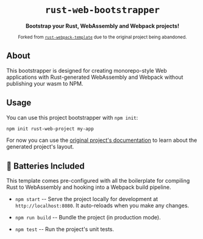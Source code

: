 <div align="center">

  <h1><code>rust-web-bootstrapper</code></h1>

<strong>Bootstrap your Rust, WebAssembly and Webpack projects!</strong>

<sub>Forked from <a href="https://github.com/rustwasm/rust-webpack-template"><code>rust-webpack-template</code></a> due to the original project being abandoned.</sub>

</div>

## About

This bootstrapper is designed for creating monorepo-style Web applications with
Rust-generated WebAssembly and Webpack without publishing your wasm to NPM.

## Usage

You can use this project bootstrapper with `npm init`:

```sh
npm init rust-web-project my-app
```

For now you can use the [original project's documentation]([https://rustwasm.github.io/docs/wasm-pack/tutorials/hybrid-applications-with-webpack/index.html]) to learn about the generated project's layout.

## 🔋 Batteries Included

This template comes pre-configured with all the boilerplate for compiling Rust
to WebAssembly and hooking into a Webpack build pipeline.

- `npm start` -- Serve the project locally for development at
  `http://localhost:8080`. It auto-reloads when you make any changes.

- `npm run build` -- Bundle the project (in production mode).

- `npm test` -- Run the project's unit tests.
